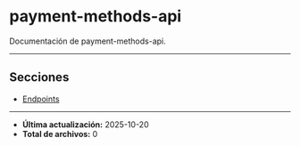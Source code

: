 # payment-methods-api

Documentación de payment-methods-api.

---

## Secciones

- [Endpoints](./Endpoints/00_README.md)

---

- **Última actualización:** 2025-10-20  
- **Total de archivos:** 0

